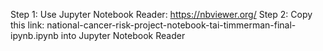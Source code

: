 Step 1: Use Jupyter Notebook Reader: https://nbviewer.org/
Step 2: Copy this link: national-cancer-risk-project-notebook-tai-timmerman-final-ipynb.ipynb into Jupyter Notebook Reader
